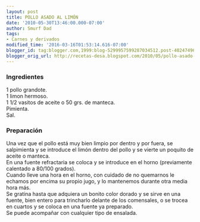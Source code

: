 ```yaml
---
layout: post
title: POLLO ASADO AL LIMÓN
date: '2010-05-30T13:46:00.000-07:00'
author: Smurf Dad
tags:
- Carnes y derivados
modified_time: '2016-03-16T01:53:14.616-07:00'
blogger_id: tag:blogger.com,1999:blog-5299957599287034512.post-4024749624547701588
blogger_orig_url: http://recetas-desa.blogspot.com/2010/05/pollo-asado-al-limon.html
---
```


<h3>Ingredientes</h3>1 pollo grandote.<br />1 limon hermoso.<br />1 1/2 vasitos de aceite o 50 grs. de manteca.<br />Pimienta.<br />Sal.<br /><h3>Preparación</h3>Una vez que el pollo está muy bien limpio por dentro y por fuera, se salpimienta y se introduce el limón dentro del pollo y se vierte un poquito de aceite o manteca.<br />En una fuente refractaria se coloca y se introduce en el horno (previamente calentado a 80/100 grados).<br />Cuando lleve una hora en el horno, con cuidado de no quemarnos le echamos por encima su propio jugo, y lo mantenemos durante otra media hora más.<br />Se gratina hasta que adquiera un bonito color dorado y se sirve en una fuente, bien entero para trincharlo delante de los comensales, o se trocea en cuartos y se coloca en una fuente ya preparado.<br />Se puede acompañar con cualquier tipo de ensalada.